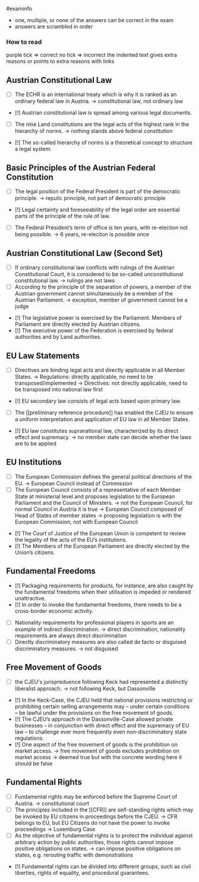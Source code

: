 #examinfo 
- one, multiple, or none of the answers can be correct in the exam
- answers are scrambled in order

### How to read
purple tick => correct
no tick => incorrect
the indented text gives extra reasons or points to extra reasons with links

## Austrian Constitutional Law
- [ ] The ECHR is an international treaty which is why it is ranked as an ordinary federal law in Austria.
	-> constitutional law, not ordinary law
- [!] Austrian constitutional law is spread among various legal documents.
- [ ] The nine Land constitutions are the legal acts of the highest rank in the hierarchy of norms.
	-> nothing stands above federal constitution
- [!] The so-called hierarchy of norms is a theoretical concept to structure a legal system.

## Basic Principles of the Austrian Federal Constitution
- [ ] The legal position of the Federal President is part of the democratic principle.
	-> repulic principle, not part of democratic principle
- [!] Legal certainty and foreseeability of the legal order are essential parts of the principle of the rule of law.
- [ ] The Federal President’s term of office is ten years, with re-election not being possible.
	-> 6 years, re-eleciton is possible once

## Austrian Constitutional Law (Second Set)
- [ ] If ordinary constitutional law conflicts with rulings of the Austrian Constitutional Court, it is considered to be so-called unconstitutional constitutional law.
	-> rulings are not laws
- [ ] According to the principle of the separation of powers, a member of the Austrian government cannot simultaneously be a member of the Austrian Parliament.
	-> exception, member of government cannot be a judge
- [!] The legislative power is exercised by the Parliament. Members of Parliament are directly elected by Austrian citizens.
- [!] The executive power of the Federation is exercised by federal authorities and by Land authorities.

## EU Law Statements
- [ ] Directives are binding legal acts and directly applicable in all Member States.
	-> Regulations: directly applicable, no need to be transposed/implemented
	-> Directives: not directly applicable, need to be transposed into national law first
- [!] EU secondary law consists of legal acts based upon primary law.
- [ ] The [[preliminary reference procedure]] has enabled the CJEU to ensure a uniform interpretation and application of EU law in all Member States.
- [!] EU law constitutes supranational law, characterized by its direct effect and supremacy.
	-> no member state can decide whether the laws are to be applied

## EU Institutions
- [ ] The European Commission defines the general political directions of the EU.
	-> European Council instead of Commission
- [ ] The European Council consists of a representative of each Member State at ministerial level and proposes legislation to the European Parliament and the Council of Ministers.
	-> not the European Council, for normal Council in Austria it is true
	-> European Council composed of Head of States of member states
	-> proposing legislation is with the European Commission, not with European Council
- [!] The Court of Justice of the European Union is competent to review the legality of the acts of the EU’s institutions.
- [!] The Members of the European Parliament are directly elected by the Union’s citizens.

## Fundamental Freedoms
- [!] Packaging requirements for products, for instance, are also caught by the fundamental freedoms when their utilisation is impeded or rendered unattractive.
- [!] In order to invoke the fundamental freedoms, there needs to be a cross-border economic activity.
- [ ] Nationality requirements for professional players in sports are an example of indirect discrimination.
	-> direct discrimination, nationality requirements are always direct discrimination
- [ ] Directly discriminatory measures are also called de facto or disguised discriminatory measures.
	-> not disguised

## Free Movement of Goods
- [ ] the CJEU's jurispreduence following Keck had represented a distinctly liberalist approach.
	-> not following Keck, but Dassonville

- [!] In the Keck-Case, the CJEU held that national provisions restricting or prohibiting certain selling arrangements may – under certain conditions – be lawful under the provisions on the free movement of goods.
- [!] The CJEU’s approach in the Dassonville-Case allowed private businesses – in conjunction with direct effect and the supremacy of EU law – to challenge ever more frequently even non-discriminatory state regulations.
- [!] One aspect of the free movement of goods is the prohibition on market access.
	-> free movement of goods excludes prohibition on market access
	-> deemed true but with the concrete wording here it should be false

## Fundamental Rights
- [ ] Fundamental rights may be enforced before the Supreme Court of Austria.
	-> constitutional court
- [ ] The principles included in the [[CFR]] are self-standing rights which may be invoked by EU citizens in proceedings before the CJEU.
	-> CFR belongs to EU, but EU Citizens do not have the power to invoke proceedings
	-> Luxemburg Case
- [ ] As the objective of fundamental rights is to protect the individual against arbitrary action by public authorities, those rights cannot impose positive obligations on states.
	-> can impose positive obligations on states, e.g. rerouting traffic with demonstrations
- [!] Fundamental rights can be divided into different groups, such as civil liberties, rights of equality, and procedural guarantees.